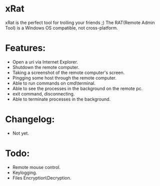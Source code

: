 # xRat
xRat is the perfect tool for trolling your friends ;)
The RAT(Remote Admin Tool) is a Windows OS compatible, not cross-platform.

# Features:
- Open a uri via Internet Explorer.
- Shutdown the remote computer.
- Taking a screenshot of the remote computer's screen.
- Pingging some host through the remote computer.
- Able to run commands on cmd\terminal.
- Able to see the processes in the background on the remote pc.
- exit command, disconnecting.
- Able to terminate processes in the background.

# Changelog:
- Not yet.

# Todo:
- Remote mouse control.
- Keylogging.
- Files Encryption\Decryption.
